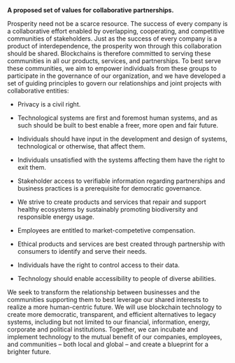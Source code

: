 <b> A proposed set of values for collaborative partnerships. </b>


Prosperity need not be a scarce resource. The success of every company is a collaborative effort enabled by overlapping,
cooperating, and competitive communities of stakeholders. Just as the success of every company is a product of interdependence, the prosperity won through this collaboration should be shared. Blockchains is
therefore committed to serving these communities in all our products, services,
and partnerships. To best serve these communities, we aim to empower individuals
from these groups to participate in the governance of our organization, and we
have developed a set of guiding principles to govern our relationships and joint
projects with collaborative entities:

-   Privacy is a civil right.

-   Technological systems are first and foremost human systems, and as such
    should be built to best enable a freer, more open and fair future.
    
-   Individuals should have input in the development and design of systems, technological or
    otherwise, that affect them.
   
-   Individuals unsatisfied with the systems affecting them have the right to
    exit them.

-   Stakeholder access to verifiable information regarding partnerships and business practices is a prerequisite for democratic governance.


-   We strive to create products and services that repair and support healthy
    ecosystems by sustainably promoting biodiversity and responsible energy
    usage.

-   Employees are entitled to market-competetive compensation.

-   Ethical products and services are best created through partnership with consumers to identify and serve their needs.

-   Individuals have the right to control access to their data.

-   Technology should enable accessibility to people of diverse abilities.


We seek to transform the relationship between businesses and the communities
supporting them to best leverage our shared interests to realize a more
human-centric future. We will use blockchain technology to create more
democratic, transparent, and efficient alternatives to legacy systems, including
but not limited to our financial, information, energy, corporate and political
institutions. Together, we can incubate and implement technology to the mutual
benefit of our companies, employees, and communities – both local and global –
and create a blueprint for a brighter future.
